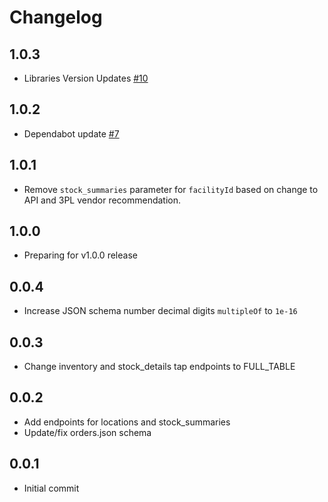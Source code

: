 # Changelog

## 1.0.3
  * Libraries Version Updates [#10](https://github.com/singer-io/tap-3plcentral/pull/10)

## 1.0.2
  * Dependabot update [#7](https://github.com/singer-io/tap-3plcentral/pull/7)

## 1.0.1
  * Remove `stock_summaries` parameter for `facilityId` based on change to API and 3PL vendor recommendation.

## 1.0.0
  * Preparing for v1.0.0 release

## 0.0.4
  * Increase JSON schema number decimal digits `multipleOf` to `1e-16`

## 0.0.3
  * Change inventory and stock_details tap endpoints to FULL_TABLE

## 0.0.2
  * Add endpoints for locations and stock_summaries
  * Update/fix orders.json schema

## 0.0.1
  * Initial commit